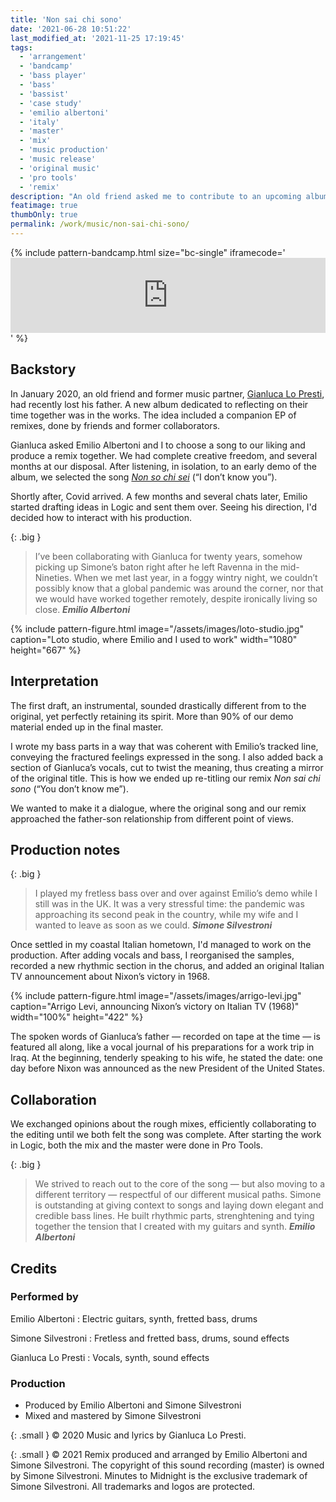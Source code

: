 ```yaml
---
title: 'Non sai chi sono'
date: '2021-06-28 10:51:22'
last_modified_at: '2021-11-25 17:19:45'
tags: 
  - 'arrangement'
  - 'bandcamp'
  - 'bass player'
  - 'bass'
  - 'bassist'
  - 'case study'
  - 'emilio albertoni'
  - 'italy'
  - 'master'
  - 'mix'
  - 'music production'
  - 'music release'
  - 'original music'
  - 'pro tools'
  - 'remix'
description: "An old friend asked me to contribute to an upcoming album with the remix of one of his songs. I co-produced, mixed and mastered ‘Non sai chi sono’."
featimage: true
thumbOnly: true
permalink: /work/music/non-sai-chi-sono/
---
```

{% include pattern-bandcamp.html size="bc-single" iframecode='<iframe style="border: 0; width: 100%; height: 120px;" src="https://bandcamp.com/EmbeddedPlayer/track=2164870187/size=large/bgcol=ffffff/linkcol=333333/tracklist=false/artwork=small/transparent=true/"><a href="https://minutestomidnight.bandcamp.com/track/non-sai-chi-sono-remix">Non sai chi sono (remix) by Minutes to Midnight</a></iframe>' %}

## Backstory

In January 2020, an old friend and former music partner, [Gianluca Lo Presti](https://open.spotify.com/artist/0ugkXokPU3KaXX3X9BFes7), had recently lost his father. A new album dedicated to reflecting on their time together was in the works. The idea included a companion EP of remixes, done by friends and former collaborators.

Gianluca asked Emilio Albertoni and I to choose a song to our liking and produce a remix together. We had complete creative freedom, and several months at our disposal. After listening, in isolation, to an early demo of the album, we selected the song [_Non so chi sei_](https://open.spotify.com/track/41XOwGHELQqt9DIwbl2LNA) (“I don’t know you”).

Shortly after, Covid arrived. A few months and several chats later, Emilio started drafting ideas in Logic and sent them over. Seeing his direction, I'd decided how to interact with his production.

{: .big }
> I’ve been collaborating with Gianluca for twenty years, somehow picking up Simone’s baton right after he left Ravenna in the mid-Nineties. When we met last year, in a foggy wintry night, we couldn’t possibly know that a global pandemic was around the corner, nor that we would have worked together remotely, despite ironically living so close.
> <cite>**Emilio Albertoni**</cite>

{% include pattern-figure.html image="/assets/images/loto-studio.jpg" caption="Loto studio, where Emilio and I used to work" width="1080" height="667" %}

## Interpretation

The first draft, an instrumental, sounded drastically different from to the original, yet perfectly retaining its spirit. More than 90% of our demo material ended up in the final master.

I wrote my bass parts in a way that was coherent with Emilio’s tracked line, conveying the fractured feelings expressed in the song. I also added back a section of Gianluca’s vocals, cut to twist the meaning, thus creating a mirror of the original title. This is how we ended up re-titling our remix _Non sai chi sono_ (“You don’t know me”).

We wanted to make it a dialogue, where the original song and our remix approached the father-son relationship from different point of views.

## Production notes

{: .big }
> I played my fretless bass over and over against Emilio’s demo while I still was in the UK. It was a very stressful time: the pandemic was approaching its second peak in the country, while my wife and I wanted to leave as soon as we could.
> <cite>**Simone Silvestroni**</cite>

Once settled in my coastal Italian hometown, I'd managed to work on the production. After adding vocals and bass, I reorganised the samples, recorded a new rhythmic section in the chorus, and added an original Italian TV announcement about Nixon’s victory in 1968.

{% include pattern-figure.html image="/assets/images/arrigo-levi.jpg" caption="Arrigo Levi, announcing Nixon’s victory on Italian TV (1968)" width="100%" height="422" %}

The spoken words of Gianluca’s father — recorded on tape at the time — is featured all along, like a vocal journal of his preparations for a work trip in Iraq. At the beginning, tenderly speaking to his wife, he stated the date: one day before Nixon was announced as the new President of the United States.

## Collaboration

We exchanged opinions about the rough mixes, efficiently collaborating to the editing until we both felt the song was complete. After starting the work in Logic, both the mix and the master were done in Pro Tools.

{: .big }
> We strived to reach out to the core of the song — but also moving to a different territory — respectful of our different musical paths. Simone is outstanding at giving context to songs and laying down elegant and credible bass lines. He built rhythmic parts, strenghtening and tying together the tension that I created with my guitars and synth.
> <cite>**Emilio Albertoni**</cite>

## Credits

### Performed by

Emilio Albertoni
: Electric guitars, synth, fretted bass, drums

Simone Silvestroni
: Fretless and fretted bass, drums, sound effects

Gianluca Lo Presti
: Vocals, synth, sound effects  

### Production

- Produced by Emilio Albertoni and Simone Silvestroni
- Mixed and mastered by Simone Silvestroni

{: .small }
&copy; 2020 Music and lyrics by Gianluca Lo Presti.

{: .small }
&copy; 2021 Remix produced and arranged by Emilio Albertoni and Simone Silvestroni. The copyright of this sound recording (master) is owned by Simone Silvestroni. Minutes to Midnight is the exclusive trademark of Simone Silvestroni. All trademarks and logos are protected.